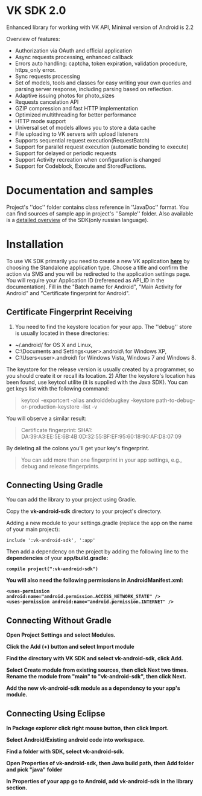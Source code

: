 VK SDK 2.0
==========

Enhanced library for working with VK API, Minimal version of Android is 2.2

Overview of features:

* Authorization via OAuth and official application
* Async requests processing, enhanced callback
* Errors auto handling: captcha, token expiration, validation procedure, https_only error.
* Sync requests processing
* Set of models, tools and classes for easy writing your own queries and parsing server response, including parsing based on reflection.
* Adaptive issuing photos for photo_sizes
* Requests cancelation API
* GZIP compression and fast HTTP implementation
* Optimized multithreading for better performance
* HTTP mode support
* Universal set of models allows you to store a data cache
* File uploading to VK servers with upload listeners
* Supports sequential request execution(RequestBatch)
* Support for parallel request execution (automatic bonding to execute)
* Support for delayed or periodic requests
* Support Activity recreation when configuration is changed
* Support for Codeblock, Execute and StoredFuctions.

Documentation and samples
==========
Project's ''doc'' folder contains class reference in ''JavaDoc'' format. You can find sources of sample app in project's  ''Sample'' folder. Also available is a [detailed overview](http://vk.com/page-54475169_46888763) of the SDK(only russian language).


Installation
==========

To use VK SDK primarily you need to create a new VK application  <b>[here](https://vk.com/editapp?act=create)</b> by choosing the Standalone application type. Choose a title and confirm the action via SMS and you will be redirected to the application settings page. 
You will require your Application ID (referenced as API_ID in the documentation). Fill in the "Batch name for Android", "Main Activity for Android" and "Certificate fingerprint for Android". 

Certificate Fingerprint Receiving
----------

1) You need to find the keystore location for your app. The ''debug'' store is usually located in these directories:
* ~/.android/ for OS X and Linux, 
* C:\Documents and Settings\<user>\.android\ for Windows XP, 
* C:\Users\<user>\.android\ for Windows Vista, Windows 7 and Windows 8.

The keystore for the release version is usually created by a programmer, so you should create it or recall its location. 
2) After the keystore's location has been found, use keytool utilite (it is supplied with the Java SDK). You can get keys list with the following command:
<blockquote>keytool -exportcert -alias androiddebugkey -keystore path-to-debug-or-production-keystore -list -v</blockquote>
You will observe a similar result:
 <blockquote>Certificate fingerprint: SHA1: DA:39:A3:EE:5E:6B:4B:0D:32:55:BF:EF:95:60:18:90:AF:D8:07:09</blockquote>
By deleting all the colons you'll get your key's fingerprint.

<blockquote>You can add more than one fingerprint in your app settings, e.g., debug and release fingerprints.</blockquote>

Connecting Using Gradle
----------
You can add the library to your project using Gradle.

Copy the <b>vk-android-sdk</b> directory to your project's directory.

Adding a new module to your settings.gradle (replace the app on the name of your main project):

```
include ':vk-android-sdk', ':app' 
```
Then add a dependency on the project by adding the following line to the <b>dependencies</b> of your <b>app/build.gradle<b>: 
```
compile project(":vk-android-sdk") 
```

You will also need the following permissions in <b>AndroidManifest.xml</b>:

```
<uses-permission android:name="android.permission.ACCESS_NETWORK_STATE" /> 
<uses-permission android:name="android.permission.INTERNET" /> 
```

Connecting Without Gradle
----------

Open <b>Project Settings</b> and select <b>Modules</b>.

Click the <b>Add</b> (+) button and select <b>Import module</b>

Find the directory with VK SDK and select <b>vk-android-sdk</b>, click <b>Add</b>.

Select <b>Create module from existing sources</b>, then click <b>Next</b> two times. Rename the module from "main" to "vk-android-sdk", then click <b>Next</b>.

Add the new <b>vk-android-sdk</b> module as a dependency to your app's module.

Connecting Using Eclipse
----------

In <b>Package explorer</b> click right mouse button, then click <b>Import</b>.

Select <b>Android/Existing android code into workspace</b>.

Find a folder with SDK, select <b>vk-android-sdk</b>.

Open Properties of vk-android-sdk, then Java build path, then Add folder and pick "java" folder

In <b>Properties</b> of your app go to <b>Android</b>, add <b>vk-android-sdk</b> in the <b>library</b> section.
